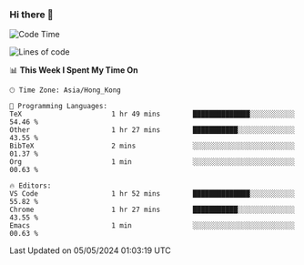 ### Hi there 👋

<!--
**nicehiro/nicehiro** is a ✨ _special_ ✨ repository because its `README.md` (this file) appears on your GitHub profile.

Here are some ideas to get you started:

- 🔭 I’m currently working on ...
- 🌱 I’m currently learning ...
- 👯 I’m looking to collaborate on ...
- 🤔 I’m looking for help with ...
- 💬 Ask me about ...
- 📫 How to reach me: ...
- 😄 Pronouns: ...
- ⚡ Fun fact: ...
-->

<!--START_SECTION:waka-->
![Code Time](http://img.shields.io/badge/Code%20Time-322%20hrs%209%20mins-blue)

![Lines of code](https://img.shields.io/badge/From%20Hello%20World%20I%27ve%20Written-2.7%20million%20lines%20of%20code-blue)

📊 **This Week I Spent My Time On** 

```text
🕑︎ Time Zone: Asia/Hong_Kong

💬 Programming Languages: 
TeX                      1 hr 49 mins        ██████████████░░░░░░░░░░░   54.46 % 
Other                    1 hr 27 mins        ███████████░░░░░░░░░░░░░░   43.55 % 
BibTeX                   2 mins              ░░░░░░░░░░░░░░░░░░░░░░░░░   01.37 % 
Org                      1 min               ░░░░░░░░░░░░░░░░░░░░░░░░░   00.63 % 

🔥 Editors: 
VS Code                  1 hr 52 mins        ██████████████░░░░░░░░░░░   55.82 % 
Chrome                   1 hr 27 mins        ███████████░░░░░░░░░░░░░░   43.55 % 
Emacs                    1 min               ░░░░░░░░░░░░░░░░░░░░░░░░░   00.63 % 
```


 Last Updated on 05/05/2024 01:03:19 UTC
<!--END_SECTION:waka-->
